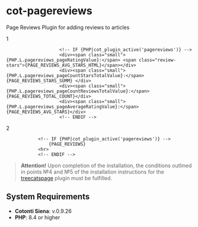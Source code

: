 # cot-pagereviews
Page Reviews Plugin for adding reviews to articles

1
```
                    <!-- IF {PHP|cot_plugin_active('pagereviews')} -->
                    <div><span class="small">{PHP.L.pagereviews_pageRatingValue}:</span> <span class="review-stars">{PAGE_REVIEWS_AVG_STARS_HTML}</span></div>
                    <div><span class="small">{PHP.L.pagereviews_pageCountStarsTotalValue}:</span> {PAGE_REVIEWS_STARS_SUMM} </div>
                    <div><span class="small">{PHP.L.pagereviews_pageCountReviewsTotalValue}:</span> {PAGE_REVIEWS_TOTAL_COUNT}</div>
                    <div><span class="small">{PHP.L.pagereviews_pageAverageRatingValue}:</span> {PAGE_REVIEWS_AVG_STARS}</div>
                    <!-- ENDIF -->
```

2
```
            <!-- IF {PHP|cot_plugin_active('pagereviews')} -->
                {PAGE_REVIEWS}
            <hr>
            <!-- ENDIF -->
```
> **Attention!** Upon completion of the installation, the conditions outlined in points №4 and №5 of the installation instructions for the [treecatspage](https://github.com/webitproff/cot-treecatspage) plugin must be fulfilled.

## System Requirements

- **Cotonti Siena**: v.0.9.26
- **PHP**: 8.4 or higher
